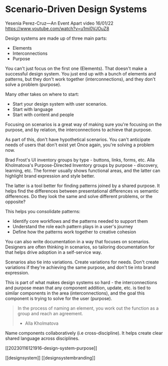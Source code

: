 # Scenario-Driven Design Systems

Yesenia Perez-Cruz—An Event Apart video
16/01/22
https://www.youtube.com/watch?v=u1mi0VJOuZ8

Design systems are made up of three main parts:
- Elements
- Interconnections
- Purpose

You can't just focus on the first one (Elements). That doesn't make a successful design system. You just end up with a bunch of elements and patterns, but they don't work together (interconnections), and they don't solve a problem (purpose).

Many other takes on where to start:
- Start your design system with user scenarios.
- Start with language
- Start with content and people

Focusing on scenarios is a great way of making sure you're focusing on the purpose, and by relation, the interconnections to achieve that purpose.

As part of this, don't have hypothetical scenarios.
	You can't anticipate needs of users that don't exist yet
	Once again, you're solving a problem now.

Brad Frost's UI inventory groups by type - buttons, links, forms, etc.
Alla Kholmatova's Purpose-Directed Inventory groups by purpose - discovery, learning, etc.
The former usually shows functional areas, and the latter can highlight brand expression and style better.

The latter is a tool better for finding patterns joined by a shared purpose. It helps find the differences between presentational differences vs semantic differences. Do they look the same and solve different problems, or the opposite?

This helps you consolidate patterns:
- Identify core workflows and the patterns needed to support them
- Understand the role each pattern plays in a user's journey
- Define how the patterns work together to creative cohesion

You can also write documentation in a way that focuses on scenarios. Designers are often thinking in scenarios, so tailoring documentation for that helps drive adoption in a self-service way.

Scenarios also tie into variations. Create variations for needs. Don't create variations if they're achieving the same purpose, and don't tie into brand expression.

This is part of what makes design systems so hard - the interconnections and purpose mean that any component addition, update, etc. is tied to similar components in the area (interconnections), and the goal this component is trying to solve for the user (purpose).

>In the process of naming an element, you work out the function as a group and reach an agreement.
>- Alla Kholmatova

Name components collaboratively (i.e cross-discipline). It helps create clear shared language across disciplines.

[[20230116121916-design-system-purpose]]

[[designsystem]]
[[designsystembranding]]